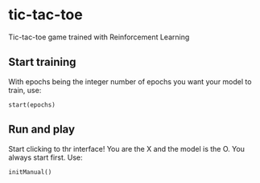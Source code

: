 # tic-tac-toe
Tic-tac-toe game trained with Reinforcement Learning

## Start training 
With epochs being the integer number of epochs you want your model to train, use:
```
start(epochs)
```

## Run and play
Start clicking to thr interface! You are the X and the model is the O. You always start first. Use:
```
initManual()
```
